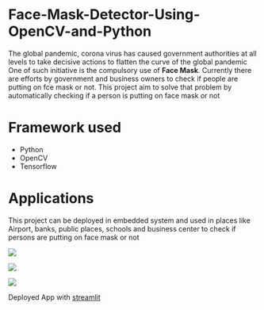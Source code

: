 # Face-Mask-Detector-Using-OpenCV-and-Python
The global pandemic, corona virus has caused government authorities at all levels to take decisive actions to flatten the curve of the global pandemic
One of such initiative is the compulsory use of **Face Mask**. Currently there are efforts by government and business owners to check if people are putting on fce mask or not.
This project aim to solve that problem by automatically checking if a person is putting on face mask or not
# Framework used
- Python
- OpenCV
- Tensorflow
# Applications
This project can be deployed in embedded system and used in places like Airport, banks, public places, schools and business center to check if persons are putting on face mask or not

![](detect_mask_images_output1.png)

![](detect_mask_images_output2.png)

![](detect_mask_images_output3.png)

Deployed App with [streamlit](https://www.streamlit.io/)
